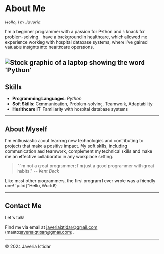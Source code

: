 # About Me

*Hello, I'm Javeria!*

I'm a beginner programmer with a passion for Python and a knack for problem-solving. I have a background in healthcare, which allowed me experience working with hospital database systems, where I've gained valuable insights into healthcare operations.

![Stock graphic of a laptop showing the word 'Python'](https://media.istockphoto.com/id/1218905862/vector/laptop-with-a-code-computer-language-python.jpg?s=612x612&w=0&k=20&c=UWjdcu84QE6rer9qygrY1aegBFCvkVBAUeqq9Qz2gl8=)
---

## Skills

- **Programming Languages**: _Python_
- **Soft Skills**: Communication, Problem-solving, Teamwork, Adaptability
- **Healthcare IT**: Familiarity with hospital database systems

---

## About Myself

I'm enthusiastic about learning new technologies and contributing to projects that make a positive impact. My soft skills, including communication and teamwork, complement my technical skills and make me an effective collaborator in any workplace setting.

> "I'm not a great programmer; I'm just a good programmer with great habits." _-- Kent Beck_

Like most other programmers, the first program I ever wrote was a friendly one!
`print("Hello, World!)

---


## Contact Me

Let's talk!

Find me via email at javeriaiqtidar@gmail.com (mailto:javeriaiqtidar@gmail.com). 

---

&copy; 2024 Javeria Iqtidar
